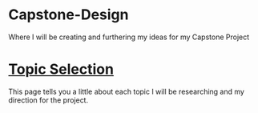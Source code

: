 # Capstone-Design
Where I will be creating and furthering my ideas for my Capstone Project

# [Topic Selection](https://github.com/Kahuna915/Capstone-Design/wiki/Topic-Selection)
  This page tells you a little about each topic I will be researching and my direction for the project.
